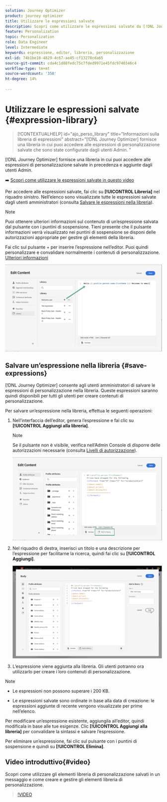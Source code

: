 ```yaml
---
solution: Journey Optimizer
product: journey optimizer
title: Utilizzare le espressioni salvate
description: Scopri come utilizzare le espressioni salvate da [!DNL Journey Optimizer] libreria.
feature: Personalization
topic: Personalization
role: Data Engineer
level: Intermediate
keywords: espressione, editor, libreria, personalizzazione
exl-id: 74b1be18-4829-4c67-ae45-cf13278cda65
source-git-commit: cda4c1d88fedc75c7fded9971e45fdc9740346c4
workflow-type: tm+mt
source-wordcount: '358'
ht-degree: 14%

---
```


# Utilizzare le espressioni salvate {#expression-library}

>[!CONTEXTUALHELP]
>id="ajo_perso_library"
>title="Informazioni sulla libreria di espressioni"
>abstract="[!DNL Journey Optimizer] fornisce una libreria in cui puoi accedere alle espressioni di personalizzazione salvate che sono state configurate dagli utenti Admin. "

[!DNL Journey Optimizer] fornisce una libreria in cui puoi accedere alle espressioni di personalizzazione salvate in precedenza e aggiunte dagli utenti Admin.

➡️ [Scopri come utilizzare le espressioni salvate in questo video](#video-preview)

Per accedere alle espressioni salvate, fai clic su **[!UICONTROL Libreria]** nel riquadro sinistro. Nell’elenco sono visualizzate tutte le espressioni salvate dagli utenti amministratori (consulta [Salvare le espressioni nella libreria](#save-expressions)).

>[!NOTE]
>
>Puoi ottenere ulteriori informazioni sul contenuto di un’espressione salvata dal pulsante con i puntini di sospensione. Tieni presente che il pulsante informazioni verrà visualizzato nei puntini di sospensione se disponi delle autorizzazioni appropriate per gestire gli elementi della libreria.

Fai clic sul pulsante + per inserire l’espressione nell’editor. Puoi quindi personalizzare e convalidare normalmente i contenuti di personalizzazione. [Ulteriori informazioni](../personalization/personalization-build-expressions.md)

![](assets/library-add.png)

## Salvare un’espressione nella libreria {#save-expressions}

[!DNL Journey Optimizer] consente agli utenti amministratori di salvare le espressioni di personalizzazione nella libreria. Queste espressioni saranno quindi disponibili per tutti gli utenti per creare contenuti di personalizzazione.

Per salvare un’espressione nella libreria, effettua le seguenti operazioni:

1. Nell’interfaccia dell’editor, genera l’espressione e fai clic su **[!UICONTROL Aggiungi alla libreria]**.

   >[!NOTE]
   >
   >Se il pulsante non è visibile, verifica nell’Admin Console di disporre delle autorizzazioni necessarie (consulta [Livelli di autorizzazione](../administration/high-low-permissions.md)).

   ![](assets/library-save.png)

1. Nel riquadro di destra, inserisci un titolo e una descrizione per l’espressione per facilitarne la ricerca, quindi fai clic su **[!UICONTROL Aggiungi]**.

   ![](assets/add-expression.png)

1. L’espressione viene aggiunta alla libreria. Gli utenti potranno ora utilizzarlo per creare i loro contenuti di personalizzazione.


>[!NOTE]
>
>* Le espressioni non possono superare i 200 KB.
>
>* Le espressioni salvate sono ordinate in base alla data di creazione: le espressioni aggiunte di recente vengono visualizzate per prime nell’elenco.


Per modificare un’espressione esistente, aggiungila all’editor, quindi modificala in base alle tue esigenze. Clic **[!UICONTROL Aggiungi alla libreria]** per convalidare la sintassi e salvare l’espressione.

Per eliminare un’espressione, fai clic sul pulsante con i puntini di sospensione e quindi su **[!UICONTROL Elimina]**.

## Video introduttivo{#video}

Scopri come utilizzare gli elementi libreria di personalizzazione salvati in un messaggio e come creare e gestire gli elementi libreria di personalizzazione.

>[!VIDEO](https://video.tv.adobe.com/v/340941?quality=12)

